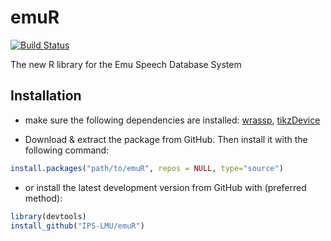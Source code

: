 emuR
====

[![Build Status](https://travis-ci.org/IPS-LMU/emuR.png)](https://travis-ci.org/IPS-LMU/emuR)

The new R library for the Emu Speech Database System


## Installation
* make sure the following dependencies are installed: [wrassp](https://github.com/IPS-LMU/wrassp), [tikzDevice](http://cran.r-project.org/web/packages/tikzDevice/index.html)

* Download & extract the package from GitHub. Then install it with the following command: 
```r
install.packages("path/to/emuR", repos = NULL, type="source")
```

* or install the latest development version from GitHub with (preferred method):
```r
library(devtools)
install_github("IPS-LMU/emuR")
```
